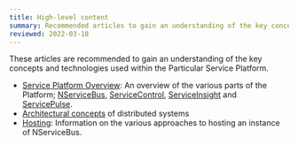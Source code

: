 ```yaml
---
title: High-level content
summary: Recommended articles to gain an understanding of the key concepts and technologies used within the Particular Service Platform
reviewed: 2022-03-18
---
```


These articles are recommended to gain an understanding of the key concepts and technologies used within the Particular Service Platform.

* [Service Platform Overview](/platform/): An overview of the various parts of the Platform; [NServiceBus](/nservicebus/), [ServiceControl](/servicecontrol/), [ServiceInsight](/serviceinsight/) and [ServicePulse](/servicepulse/).
* [Architectural concepts](/architecture/) of distributed systems
* [Hosting](/nservicebus/hosting/): Information on the various approaches to hosting an instance of NServiceBus.
